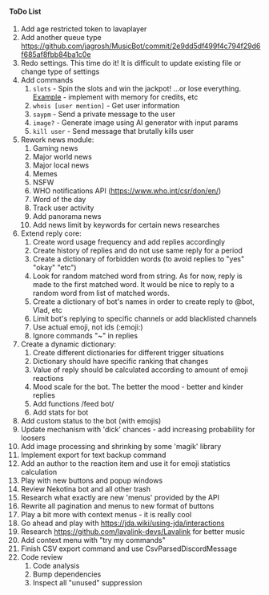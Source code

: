 #### ToDo List
1. Add age restricted token to lavaplayer
2. Add another queue type https://github.com/jagrosh/MusicBot/commit/2e9dd5df499f4c794f29d6f685af8fbb84ba1c0e
3. Redo settings. This time do it! It is difficult to update existing file or change type of settings
4. Add commands
    1. `slots` - Spin the slots and win the jackpot! ...or lose everything. [Example](https://www.javacodegeeks.com/2014/08/programming-a-simple-slot-machine-game-using-java.html) - implement with memory for credits, etc
    2. `whois [user mention]` - Get user information
    3. `saypm` - Send a private message to the user
    4. `image?` - Generate image using AI generator with input params
    5. `kill user` - Send message that brutally kills user
5. Rework news module:
    1. Gaming news
    2. Major world news
    3. Major local news
    4. Memes
    5. NSFW
    6. WHO notifications API (https://www.who.int/csr/don/en/)
    7. Word of the day
    8. Track user activity
    9. Add panorama news
    10. Add news limit by keywords for certain news researches
6. Extend reply core:
    1. Create word usage frequency and add replies accordingly
    2. Create history of replies and do not use same reply for a period
    3. Create a dictionary of forbidden words (to avoid replies to "yes" "okay" "etc")
    4. Look for random matched word from string. As for now, reply is made to the first matched word. It would be nice to reply to a random word from list of matched words.
    5. Create a dictionary of bot's names in order to create reply to @bot, Vlad, etc
    6. Limit bot's replying to specific channels or add blacklisted channels
    7. Use actual emoji, not ids (:emoji:)
    8. Ignore commands "~" in replies
7. Create a dynamic dictionary:
    1. Create different dictionaries for different trigger situations
    2. Dictionary should have specific ranking that changes
    3. Value of reply should be calculated according to amount of emoji reactions
    4. Mood scale for the bot. The better the mood - better and kinder replies
    5. Add functions /feed bot/
    6. Add stats for bot 
8. Add custom status to the bot (with emojis)
9. Update mechanism with 'dick' chances - add increasing probability for loosers
10. Add image processing and shrinking by some 'magik' library
11. Implement export for text backup command
12. Add an author to the reaction item and use it for emoji statistics calculation
13. Play with new buttons and popup windows
14. Review Nekotina bot and all other trash
15. Research what exactly are new 'menus' provided by the API
16. Rewrite all pagination and menus to new format of buttons
17. Play a bit more with context menus - it is really cool
18. Go ahead and play with https://jda.wiki/using-jda/interactions
19. Research https://github.com/lavalink-devs/Lavalink for better music
20. Add context menu with "try my commands"
21. Finish CSV export command and use CsvParsedDiscordMessage
22. Code review
    1. Code analysis
    2. Bump dependencies
    3. Inspect all "unused" suppression